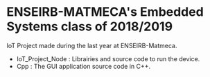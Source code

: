 # ENSEIRB-MATMECA's Embedded Systems class of 2018/2019
IoT Project made during the last year at ENSEIRB-Matmeca.

* IoT_Project_Node : Librairies and source code to run the device.
* Cpp : The GUI application source code  in C++.
